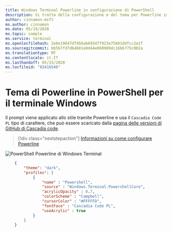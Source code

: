 ```yaml
---
title: Windows Terminal Powerline in configurazione di PowerShell
description: Si tratta della configurazione e del tema per Powerline in PowerShell.
author: cinnamon-msft
ms.author: cinnamon
ms.date: 05/19/2020
ms.topic: sample
ms.service: terminal
ms.openlocfilehash: 2e8e19647df456ab69347f923e75601ddfcc2e2f
ms.sourcegitcommit: bb5b7fd7db4b81e0d44e060989dc16b6775c802a
ms.translationtype: MT
ms.contentlocale: it-IT
ms.lasthandoff: 05/15/2020
ms.locfileid: "83416546"
---
```

# <a name="powerline-in-powershell-theme-for-windows-terminal"></a>Tema di Powerline in PowerShell per il terminale Windows

Il prompt viene applicato allo stile tramite Powerline e usa il `Cascadia Code PL` tipo di carattere, che può essere scaricato dalla [pagina delle versioni di GitHub di Cascadia code](https://github.com/microsoft/cascadia-code/releases).

> [!div class="nextstepaction"]
> [Informazioni su come configurare Powerline](./../tutorials/powerline-setup.md)

![PowerShell Powerline di Windows Terminal](./../images/powerline-powershell.png)

```json
    {
        "theme": "dark",
        "profiles": [
            {
                "name" : "Powershell",
                "source" : "Windows.Terminal.PowershellCore",
                "acrylicOpacity" : 0.7,
                "colorScheme" : "Campbell",
                "cursorColor" : "#FFFFFD",
                "fontFace" : "Cascadia Code PL",
                "useAcrylic" : true
            }
        ]
    }
```
